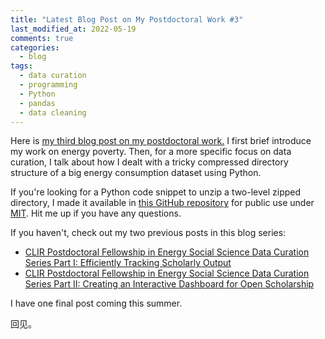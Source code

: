 ```yaml
---
title: "Latest Blog Post on My Postdoctoral Work #3"
last_modified_at: 2022-05-19
comments: true
categories:
  - blog
tags:
  - data curation
  - programming
  - Python
  - pandas
  - data cleaning
---
```


Here is [my third blog post on my postdoctoral work.](https://www.library.cmu.edu/about/news/2022-05/energy-social-science-data-curation-series-part-3) I first brief introduce my work on energy poverty. Then, for a more specific focus on data curation, I talk about how I dealt with a tricky compressed directory structure of a big energy consumption dataset using Python.

If you're looking for a Python code snippet to unzip a two-level zipped directory, I made it available in [this GitHub repository](https://github.com/hluling/cmulib-blog3-code) for public use under [MIT](https://github.com/hluling/cmulib-blog3-code/blob/master/LICENSE). Hit me up if you have any questions.

If you haven't, check out my two previous posts in this blog series:<br>
- [CLIR Postdoctoral Fellowship in Energy Social Science Data Curation Series Part I: Efficiently Tracking Scholarly Output](https://www.library.cmu.edu/about/news/2022-03/energy-social-science-data-curation-1)
- [CLIR Postdoctoral Fellowship in Energy Social Science Data Curation Series Part II: Creating an Interactive Dashboard for Open Scholarship](https://www.library.cmu.edu/about/news/2022-4/energy-social-science-data-curation-series-2)

I have one final post coming this summer.

回见。
